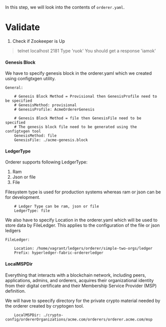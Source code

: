 In this step, we will look into the contents of `orderer.yaml`.


Validate
========
1. Check if Zookeeper is Up
>  telnet localhost 2181
Type 'ruok'
You should get a response 'iamok'


#### Genesis Block
We have to specify genesis block in the orderer.yaml which we created using configtxgen utility. 

```
General:

    # Genesis Block Method = Provisional then GenesisProfile need to be specified 
    # GenesisMethod: provisional
    # GenesisProfile: AcmeOrdererGenesis

    # Genesis Block Method = file then GenesisFile need to be specified 
    # The genesis block file need to be generated using the configtxgen tool
    GenesisMethod: file
    GenesisFile: ./acme-genesis.block

```

#### LedgerType
Orderer supports following LedgerType:
1. Ram
2. Json or file
3. File

Filesystem type is used for production systems whereas ram or json can be for development.

```
    # Ledger Type can be ram, json or file
    LedgerType: file

```

We also have to specify Location in the orderer.yaml which will be used to store data by FileLedger. This applies to the configuration of the file or json ledgers

```
FileLedger:

    Location: /home/vagrant/ledgers/orderer/simple-two-orgs/ledger
    Prefix: hyperledger-fabric-ordererledger    
```

#### LocalMSPDir
Everything that interacts with a blockchain network, including peers, applications, admins, and orderers, acquires their organizational identity from their digital certificate and their Membership Service Provider (MSP) definition.

We will have to speecify directory for the private crypto material needed by the orderer created by cryptogen tool. 

```
    LocalMSPDir: ./crypto-config/ordererOrganizations/acme.com/orderers/orderer.acme.com/msp
```